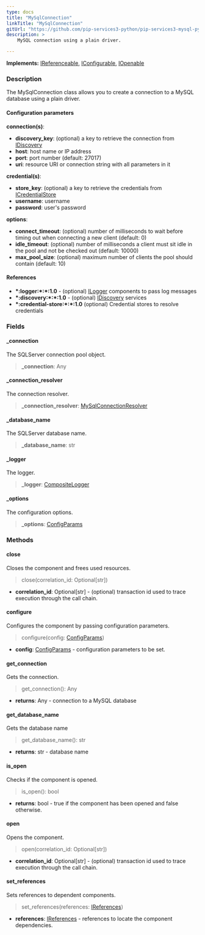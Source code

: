 ```yaml
---
type: docs
title: "MySqlConnection"
linkTitle: "MySqlConnection"
gitUrl: "https://github.com/pip-services3-python/pip-services3-mysql-python"
description: >
    MySQL connection using a plain driver.

---
```


**Implements:** [IReferenceable](../../../commons/refer/ireferenceable), [IConfigurable](../../../commons/config/iconfigurable),
[IOpenable](../../../commons/run/iopenable)

### Description

The MySqlConnection class allows you to create a connection to a MySQL database using a plain driver.

#### Configuration parameters


**connection(s)**:    
- **discovery_key**: (optional) a key to retrieve the connection from [IDiscovery](../../../components/connect/idiscovery)
- **host**: host name or IP address
- **port**: port number (default: 27017)
- **uri**: resource URI or connection string with all parameters in it

**credential(s)**:    
- **store_key**: (optional) a key to retrieve the credentials from [ICredentialStore](../../../components/auth/icredential_store)
- **username**: username
- **password**: user's password

**options**:
- **connect_timeout**: (optional) number of milliseconds to wait before timing out when connecting a new client (default: 0)
- **idle_timeout**: (optional) number of milliseconds a client must sit idle in the pool and not be checked out (default: 10000)
- **max_pool_size**: (optional) maximum number of clients the pool should contain (default: 10)


#### References
- **\*:logger:\*:\*:1.0** - (optional) [ILogger](../../../components/log/ilogger) components to pass log messages
- **\*:discovery:\*:\*:1.0** - (optional) [IDiscovery](../../../components/connect/idiscovery) services
- **\*:credential-store:\*:\*:1.0** (optional) Credential stores to resolve credentials


### Fields

<span class="hide-title-link">


#### _connection
The SQLServer connection pool object.
> **_connection**: Any

#### _connection_resolver
The connection resolver.
> **_connection_resolver**: [MySqlConnectionResolver](../mysql_connection_resolver)

#### _database_name
The SQLServer database name.
> **_database_name**: str

#### _logger
The logger.
> **_logger**: [CompositeLogger](../../../components/log/composite_logger)

#### _options
The configuration options.
> **_options**: [ConfigParams](../../../commons/config/config_params)


</span>


### Methods

#### close
Closes the component and frees used resources.

> close(correlation_id: Optional[str])

- **correlation_id**: Optional[str] - (optional) transaction id used to trace execution through the call chain.


#### configure
Configures the component by passing configuration parameters.

> configure(config: [ConfigParams](../../../commons/config/config_params))

- **config**: [ConfigParams](../../../commons/config/config_params) - configuration parameters to be set.


#### get_connection
Gets the connection.
> get_connection(): Any

- **returns**: Any - connection to a MySQL database


#### get_database_name
Gets the database name

> get_database_name(): str

- **returns**: str - database name


#### is_open
Checks if the component is opened.

> is_open(): bool

- **returns**: bool - true if the component has been opened and false otherwise.


#### open
Opens the component.

> open(correlation_id: Optional[str])

- **correlation_id**: Optional[str] - (optional) transaction id used to trace execution through the call chain.


#### set_references
Sets references to dependent components.

> set_references(references: [IReferences](../../../commons/refer/ireferences))

- **references**: [IReferences](../../../commons/refer/ireferences) - references to locate the component dependencies.
